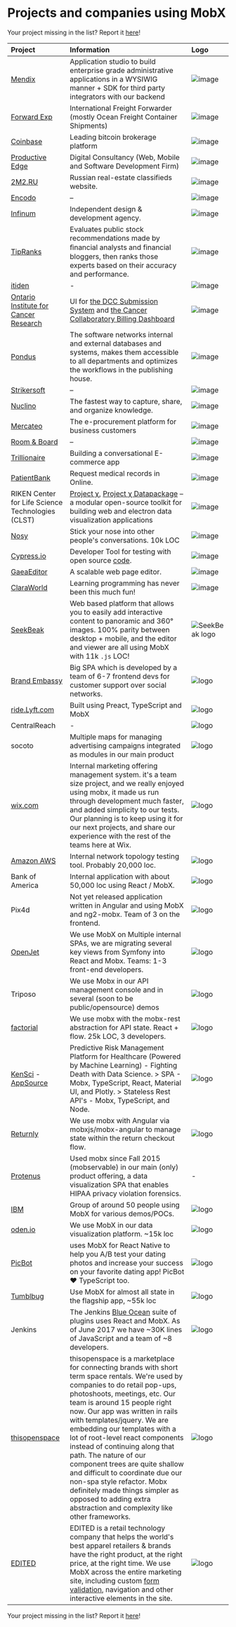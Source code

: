 # Projects and companies using MobX

Your project missing in the list? Report it [here](https://github.com/mobxjs/mobx/issues/681)!

|  Project   | Information    | Logo |
|:--------|:---------------|:-------------|
| [Mendix](https://www.mendix.com/) | Application studio to build enterprise grade administrative applications in a WYSIWIG manner + SDK for third party integrators with our backend  | ![image](https://cloud.githubusercontent.com/assets/1820292/20537504/af8f0cd8-b0ed-11e6-9b7e-cbd0b8847f27.png) |
| [Forward Exp](http://www.forward-hkg.com/en.html) | International Freight Forwarder (mostly Ocean Freight Container Shipments) | ![image](http://www.forward-hkg.com/img/Forward_logo_400_square.png)  |
| [Coinbase](https://www.coinbase.com) | Leading bitcoin brokerage platform |  ![image](https://cloud.githubusercontent.com/assets/31465/20540254/5cca3db4-b0ad-11e6-9947-f5c402fe24a1.png) |
| [Productive Edge](http://www.productiveedge.com/) | Digital Consultancy (Web, Mobile and Software Development Firm) | ![image](https://cloud.githubusercontent.com/assets/6715628/20547056/938d012e-b12a-11e6-9c3b-f31b77ddc056.png) |
| [2M2.RU](https://2m2.ru) | Russian real-estate classifieds website. | ![image](https://cloud.githubusercontent.com/assets/3222948/20552988/43092a0a-b172-11e6-984f-ae6d8e04550c.png) |
| [Encodo](http://www.encodo.com) | – | ![image](http://encodo.com/assets/images/encodo_logo_without_text.png)
| [Infinum](https://infinum.co) | Independent design & development agency. | ![image](https://cloud.githubusercontent.com/assets/480290/20555483/a60c2c7a-b162-11e6-9b29-f24948ec0c48.png) |
| [TipRanks](https://www.tipranks.com) | Evaluates public stock recommendations made by ﬁnancial analysts and financial bloggers, then ranks those experts based on their accuracy and performance. | ![image](https://www.tipranks.com/new-images/home3/logo.png)
| [itiden](https://itiden.se) | - | ![image](https://itiden.se/logo.gif) |
|  [Ontario Institute for Cancer Research](https://oicr.on.ca/) | UI for [the DCC Submission System](https://github.com/icgc-dcc/dcc-submission/tree/develop/dcc-submission-ui) and [the Cancer Collaboratory Billing Dashboard](https://github.com/CancerCollaboratory/billing/tree/develop/billing-ui)| ![image](https://cloud.githubusercontent.com/assets/743976/20588840/50e1b22c-b1e6-11e6-8aa1-87a382a4bc34.png) |
| [Pondus](http://www.pondus.de/) | The software networks internal and external databases and systems, makes them accessible to all departments and optimizes the workflows in the publishing house. | ![image](https://cloud.githubusercontent.com/assets/485033/20597131/55e0e764-b242-11e6-80cc-88f301449713.png) |
| [Strikersoft](https://strikersoft.com) | – | ![image](https://cloud.githubusercontent.com/assets/13982649/20604475/410b14ae-b26f-11e6-951e-600a0130f3dd.png) |
| [Nuclino](https://www.nuclino.com) | The fastest way to capture, share, and organize knowledge. | ![image](https://cloud.githubusercontent.com/assets/152507/20617642/e71f0f3c-b2ea-11e6-8786-da42265cafc6.png) |
| [Mercateo](http://www.mercateo.com/corporate/) | The e-procurement platform for business customers | ![image](https://cloud.githubusercontent.com/assets/1152805/20624631/4cfeb406-b30e-11e6-9c50-e2c4f38269a4.png) |
| [Room & Board](http://www.roomandboard.com/) | – | ![image](https://cloud.githubusercontent.com/assets/142194/20780085/4b147b38-b73e-11e6-9b51-da5c56b6b644.png) |
| [Trillionaire](http://www.huiseoul.com/) | Building a conversational E-commerce app | ![image](https://cloud.githubusercontent.com/assets/2437909/20780588/778bfe1c-b7bf-11e6-9ad7-b5a277ef1212.png) |
| [PatientBank](https://www.patientbank.us) | Request medical records in Online. | ![image](https://cloud.githubusercontent.com/assets/3156043/20780896/b4d1aca4-b733-11e6-8066-195df5d13d18.png) |
| RIKEN Center for Life Science Technologies (CLST)  | [Project χ](https://github.com/Hypercubed/Project-Chi), [Project χ Datapackage](https://github.com/Hypercubed/chi-datapackage) – a modular open-source toolkit for building web and electron data visualization applications | ![image](https://cloud.githubusercontent.com/assets/509946/20782099/f16c126a-b7cb-11e6-8300-3add1dec3273.png) |
| [Nosy](https://nosy.chat) | Stick your nose into other people's conversations. 10k LOC | ![image](https://cloud.githubusercontent.com/assets/699733/20816557/c29d9dd0-b7d7-11e6-9bce-b5ea3172e2ba.png) |
| [Cypress.io](https://www.cypress.io) | Developer Tool for testing with open source [code](https://github.com/cypress-io/cypress). | ![image](https://raw.githubusercontent.com/cypress-io/cypress-core-icons/master/src/logo/cypress-io-logo.png) |
| [GaeaEditor](https://github.com/ascoders/gaea-editor) | A scalable web page editor. | ![image](https://cloud.githubusercontent.com/assets/7970947/20998372/45014efa-bd48-11e6-8387-a0a4768b0be1.png) |
| [ClaraWorld](https://www.claraworld.net) | Learning programming has never been this much fun! | ![image](https://user-images.githubusercontent.com/2682705/27326479-dd46b906-55ab-11e7-838e-33562452adc9.png) |
| [SeekBeak](https://seekbeak.com/) | Web based platform that allows you to easily add interactive content to panoramic and 360° images. 100% parity between desktop + mobile, and the editor and viewer are all using MobX with 11k `.js` LOC! | ![SeekBeak logo](https://cloud.githubusercontent.com/assets/1995135/21024733/ca364b94-bd42-11e6-9131-05ce3b189d4d.png) |
| [Brand Embassy](http://www.brandembassy.com/) | Big SPA which is developed by a team of 6-7 frontend devs for customer support over social networks. | ![logo](https://camo.githubusercontent.com/d0e390278475dafd66343b6cc6f94120550e3456/68747470733a2f2f7777772e6272616e64656d62617373792e636f6d2f68732d66732f68756266732f736b2f696d672f6c6f676f2d6272616e64656d62617373792e706e673f743d313438333937323530303532372677696474683d343230266865696768743d313134266e616d653d6c6f676f2d6272616e64656d62617373792e706e67) |
| [ride.Lyft.com](https://ride.lyft.com/) | Built using Preact, TypeScript and MobX | ![logo](https://cloud.githubusercontent.com/assets/543633/21830691/50a784b6-d753-11e6-9ce0-bfe828515158.png) |
| CentralReach | - | ![logo](https://cloud.githubusercontent.com/assets/11261266/22028621/6dad2fbc-dc9d-11e6-9950-0f36e6843e3f.png) |
| socoto | Multiple maps for managing advertising campaigns integrated as modules in our main product | ![logo](https://cloud.githubusercontent.com/assets/7289171/22114628/7a5fcad4-de6a-11e6-8161-0842572a075a.jpg) |
| [wix.com](http://www.wix.com/) | Internal marketing offering management system. it's a team size project, and we really enjoyed using mobx, it made us run through development much faster, and added simplicity to our tests. Our planning is to keep using it for our next projects, and share our experience with the rest of the teams here at Wix. | ![logo](https://cloud.githubusercontent.com/assets/8428179/22173509/69031042-dfce-11e6-8ed7-59be36fee58b.png) |
| [Amazon AWS](https://aws.amazon.com) | Internal network topology testing tool. Probably 20,000 loc. | ![logo](https://camo.githubusercontent.com/73bafafddba0b998684db71e7b4b694e485b5938/687474703a2f2f62657279746563682e6f72672f77702d636f6e74656e742f75706c6f6164732f323031352f31312f616d617a6f6e2d6177732d6c6f676f2e6a7067) |
| Bank of America | Internal application with about 50,000 loc using React / MobX. | ![logo](https://camo.githubusercontent.com/e8dc45f19303c5fa2f5a8e38cf47e0bc280ca7c7/687474703a2f2f70726f6d6f2e62616e6b6f66616d65726963612e636f6d2f6d756c746970726f647563742f6465736b746f702f6173736574732f696d616765732f4241435f4c6f676f5f486f72697a6f6e74616c5f5247422e737667) |
| Pix4d | Not yet released application written in Angular and using MobX and ng2-mobx. Team of 3 on the frontend. | ![logo](https://cloud.githubusercontent.com/assets/3759114/22682494/2fe8a806-ed13-11e6-97a9-3c42363a6612.png) |
| [OpenJet](https://www.openjet.com/) | We use MobX on Multiple internal SPAs, we are migrating several key views from Symfony into React and Mobx. Teams: 1-3 front-end developers. | ![logo](https://cloud.githubusercontent.com/assets/1936086/23122043/0217b354-f763-11e6-8641-28e0e542d27b.png) |
| Triposo | We use Mobx in our API management console and in several (soon to be public/opensource) demos | ![logo](https://cloud.githubusercontent.com/assets/478886/23266036/e1eca32e-f9e6-11e6-93d9-ab883f2e1852.png) |
| [factorial](https://factorialhr.com) | We use mobx with the mobx-rest abstraction for API state. React + flow. 25k LOC, 3 developers. | ![logo](https://cloud.githubusercontent.com/assets/28248/24079979/49d736aa-0c95-11e7-8e67-5d1fa5dcf840.png) |
| [KenSci](http://kensci.com/) - [AppSource](https://appsource.microsoft.com/en-us/product/web-apps/kensci.4831168d-903c-4ac9-a2fc-75952624b577?tab=Overview) | Predictive Risk Management Platform for Healthcare (Powered by Machine Learning) - Fighting Death with Data Science. > SPA - Mobx, TypeScript, React, Material UI, and Plotly. > Stateless Rest API's - Mobx, TypeScript, and Node. | ![logo](https://cloud.githubusercontent.com/assets/25870869/25823649/be5c6cba-340a-11e7-98ec-e63173d1842c.png) |
| [Returnly](https://returnly.com/) | We use mobx with Angular via mobxjs/mobx-angular to manage state within the return checkout flow. | ![logo](https://cloud.githubusercontent.com/assets/22224829/25832295/8c5790b4-341e-11e7-8494-a5719a9ed83b.png) |
| [Protenus](https://www.protenus.com/) | Used mobx since Fall 2015 (mobservable) in our main (only) product offering, a data visualization SPA that enables HIPAA privacy violation forensics. | - |
| [IBM](https://www.ibm.com/us-en/) | Group of around 50 people using MobX for various demos/POCs. | ![logo](https://camo.githubusercontent.com/ef2ceaf794c74c171dfd94f3142bb10dbb88ec78/68747470733a2f2f7777772d30332e69626d2e636f6d2f69626d2f686973746f72792f65786869626974732f6c6f676f2f696d616765732f3932303931312e6a7067) |
| [oden.io](https://oden.io/) | We use MobX in our data visualization platform. ~15k loc | ![logo](https://user-images.githubusercontent.com/675092/27307876-05d6e630-551a-11e7-87bd-910c792676e5.jpg) |
| [PicBot](https://www.picbot.co/) | uses MobX for React Native to help you A/B test your dating photos and increase your success on your favorite dating app! PicBot ❤️ TypeScript too. | ![logo](https://user-images.githubusercontent.com/872033/27309149-769892e6-5520-11e7-83aa-98da9e8598a2.png) |
| [Tumblbug](http://www.tumblbug.com/) | Use MobX for almost all state in the flagship app, ~55k loc | ![logo](https://user-images.githubusercontent.com/484114/27373394-0d60de08-56a3-11e7-9063-696e4939ebf9.png) |
| Jenkins | The Jenkins [Blue Ocean](https://jenkins.io/projects/blueocean/) suite of plugins uses React and MobX. As of June 2017 we have ~30K lines of JavaScript and a team of ~8 developers. | ![logo](https://user-images.githubusercontent.com/143466/27392023-7cf9e4f6-5673-11e7-9f67-c016af489af8.png) |
| [thisopenspace](https://thisopenspace.com) | thisopenspace is a marketplace for connecting brands with short term space rentals. We're used by companies to do retail pop-ups, photoshoots, meetings, etc. Our team is around 15 people right now. Our app was written in rails with templates/jquery. We are embedding our templates with a lot of root-level react components instead of continuing along that path. The nature of our component trees are quite shallow and difficult to coordinate due our non-spa style refactor. Mobx definitely made things simpler as opposed to adding extra abstraction and complexity like other frameworks. | ![logo](https://user-images.githubusercontent.com/673901/27930095-39f215ce-624a-11e7-89e1-79b25cfa0289.png) |
| [EDITED](https://edited.com/) | EDITED is a retail technology company that helps the world's best apparel retailers & brands have the right product, at the right price, at the right time. We use MobX across the entire marketing site, including custom [form validation](https://edited.com/demo/), navigation and other interactive elements in the site. | ![logo](https://user-images.githubusercontent.com/38172/28071693-93e9584c-6648-11e7-9b18-7718c59d0d40.jpg) |


Your project missing in the list? Report it [here](https://github.com/mobxjs/mobx/issues/681)!
